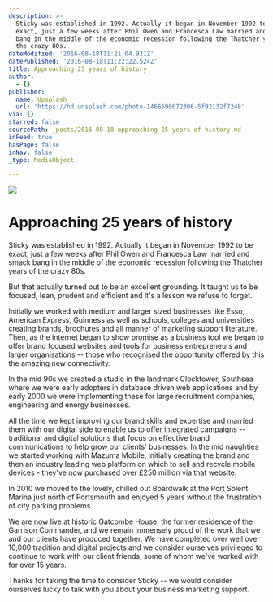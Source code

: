 ```yaml
---
description: >-
  Sticky was established in 1992. Actually it began in November 1992 to be
  exact, just a few weeks after Phil Owen and Francesca Law married and smack
  bang in the middle of the economic recession following the Thatcher years of
  the crazy 80s.
dateModified: '2016-08-18T11:21:04.921Z'
datePublished: '2016-08-18T11:22:22.524Z'
title: Approaching 25 years of history
author:
  - {}
publisher:
  name: Upsplash
  url: 'https://hd.unsplash.com/photo-1466690672306-5f92132f7248'
via: {}
starred: false
sourcePath: _posts/2016-08-18-approaching-25-years-of-history.md
inFeed: true
hasPage: false
inNav: false
_type: MediaObject

---
```

![](https://the-grid-user-content.s3-us-west-2.amazonaws.com/2929a23e-d8f3-43a0-be72-392fa34b42d2.jpg)

# Approaching 25 years of history

Sticky was established in 1992\. Actually it began in November 1992 to be exact, just a few weeks after Phil Owen and Francesca Law married and smack bang in the middle of the economic recession following the Thatcher years of the crazy 80s.

But that actually turned out to be an excellent grounding. It taught us to be focused, lean, prudent and efficient and it's a lesson we refuse to forget.

Initially we worked with medium and larger sized businesses like Esso, American Express, Guinness as well as schools, colleges and universities creating brands, brochures and all manner of marketing support literature. Then, as the internet began to show promise as a business tool we began to offer brand focused websites and tools for business entrepreneurs and larger organisations -- those who recognised the opportunity offered by this the amazing new connectivity.

In the mid 90s we created a studio in the landmark Clocktower, Southsea where we were early adopters in database driven web applications and by early 2000 we were implementing these for large recruitment companies, engineering and energy businesses.

All the time we kept improving our brand skills and expertise and married them with our digital side to enable us to offer integrated campaigns -- traditional and digital solutions that focus on effective brand communications to help grow our clients' businesses. In the mid naughties we started working with Mazuma Mobile, initially creating the brand and then an industry leading web platform on which to sell and recycle mobile devices - they've now purchased over £250 million via that website.

In 2010 we moved to the lovely, chilled out Boardwalk at the Port Solent Marina just north of Portsmouth and enjoyed 5 years without the frustration of city parking problems.

We are now live at historic Gatcombe House, the former residence of the Garrison Commander, and we remain immensely proud of the work that we and our clients have produced together. We have completed over well over 10,000 tradition and digital projects and we consider ourselves privileged to continue to work with our client friends, some of whom we've worked with for over 15 years.

Thanks for taking the time to consider Sticky -- we would consider ourselves lucky to talk with you about your business marketing support.